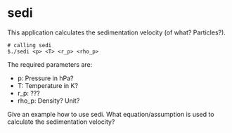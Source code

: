 # sedi

This application calculates the sedimentation velocity (of what? Particles?). 

```
# calling sedi
$./sedi <p> <T> <r_p> <rho_p>
```

The required parameters are:
* p: Pressure in hPa?
* T: Temperature in K?
* r_p: ???
* rho_p: Density? Unit?

Give an example how to use sedi. What equation/assumption is used to calculate the sedimentation velocity?
